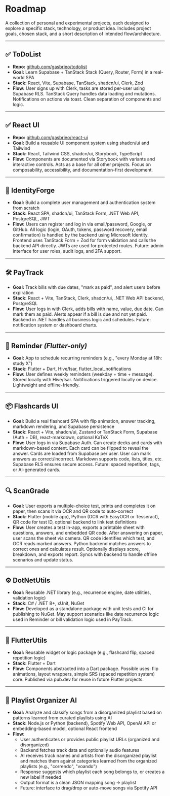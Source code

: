 # Roadmap

A collection of personal and experimental projects, each designed to explore a specific stack, technology, or product idea. Includes project goals, chosen stack, and a short description of intended flow/architecture.

---

## ✅ ToDoList
- **Repo:** [github.com/gasbrieo/todolist](https://github.com/gasbrieo/todolist)
- **Goal:** Learn Supabase + TanStack Stack (Query, Router, Form) in a real-world SPA
- **Stack:** React, Vite, Supabase, TanStack, shadcn/ui, Clerk, Zod
- **Flow:** User signs up with Clerk, tasks are stored per-user using Supabase RLS. TanStack Query handles data loading and mutations. Notifications on actions via toast. Clean separation of components and logic.

---

## ✅ React UI
- **Repo:** [github.com/gasbrieo/react-ui](https://github.com/gasbrieo/react-ui)
- **Goal:** Build a reusable UI component system using shadcn/ui and Tailwind
- **Stack:** React, Tailwind CSS, shadcn/ui, Storybook, TypeScript
- **Flow:** Components are documented via Storybook with variants and interactive controls. Acts as a base for all other projects. Focus on composability, accessibility, and documentation-first development.

---

## 🔐 IdentityForge
- **Goal:** Build a complete user management and authentication system from scratch
- **Stack:** React SPA, shadcn/ui, TanStack Form, .NET Web API, PostgreSQL, JWT
- **Flow:** Users can register and log in via email/password, Google, or GitHub. All logic (login, OAuth, tokens, password recovery, email confirmation) is handled by the backend using Microsoft Identity. Frontend uses TanStack Form + Zod for form validation and calls the backend API directly. JWTs are used for protected routes. Future: admin interface for user roles, audit logs, and 2FA support.

---

## 🛠️ PayTrack
- **Goal:** Track bills with due dates, "mark as paid", and alert users before expiration
- **Stack:** React + Vite, TanStack, Clerk, shadcn/ui, .NET Web API backend, PostgreSQL
- **Flow:** User logs in with Clerk, adds bills with name, value, due date. Can mark them as paid. Alerts appear if a bill is due and not yet paid. Backend in .NET handles all business logic and schedules. Future: notification system or dashboard charts.

---

## 📱 Reminder *(Flutter-only)*
- **Goal:** App to schedule recurring reminders (e.g., "every Monday at 18h: study X")
- **Stack:** Flutter + Dart, Hive/Isar, flutter_local_notifications
- **Flow:** User defines weekly reminders (weekday + time + message). Stored locally with Hive/Isar. Notifications triggered locally on device. Lightweight and offline-friendly.

---

## 📦 Flashcards UI
- **Goal:** Build a real flashcard SPA with flip animation, answer tracking, markdown rendering, and Supabase persistence
- **Stack:** React + Vite, shadcn/ui, Zustand or TanStack Form, Supabase (Auth + DB), react-markdown, optional KaTeX
- **Flow:** User logs in via Supabase Auth. Can create decks and cards with markdown-based content. Each card can be flipped to reveal the answer. Cards are loaded from Supabase per user. User can mark answers as correct/incorrect. Markdown supports code, lists, titles, etc. Supabase RLS ensures secure access. Future: spaced repetition, tags, or AI-generated cards.

---

## 🔍 ScanGrade
- **Goal:** User exports a multiple-choice test, prints and completes it on paper, then scans it via OCR and QR code to auto-correct
- **Stack:** Flutter (mobile app), Python (OCR with EasyOCR or Tesseract), QR code for test ID, optional backend to link test definitions
- **Flow:** User creates a test in-app, exports a printable sheet with questions, answers, and embedded QR code. After answering on paper, user scans the sheet via camera. QR code identifies which test, and OCR reads marked answers. Python backend matches answers to correct ones and calculates result. Optionally displays score, breakdown, and exports report. Syncs with backend to handle offline scenarios and update status.

---

## ⚙️ DotNetUtils
- **Goal:** Reusable .NET library (e.g., recurrence engine, date utilities, validation logic)
- **Stack:** C# / .NET 8+, xUnit, NuGet
- **Flow:** Developed as a standalone package with unit tests and CI for publishing to NuGet. May support scenarios like date recurrence logic used in Reminder or bill validation logic used in PayTrack.

---

## 🧪 FlutterUtils
- **Goal:** Reusable widget or logic package (e.g., flashcard flip, spaced repetition logic)
- **Stack:** Flutter + Dart
- **Flow:** Components abstracted into a Dart package. Possible uses: flip animations, layout wrappers, simple SRS (spaced repetition system) core. Published via pub.dev for reuse in future Flutter projects.

---

## 🎵 Playlist Organizer AI
- **Goal:** Analyze and classify songs from a disorganized playlist based on patterns learned from curated playlists using AI
- **Stack:** Node.js or Python (backend), Spotify Web API, OpenAI API or embedding-based model, optional React frontend
- **Flow:**
  - User authenticates or provides public playlist URLs (organized and disorganized)
  - Backend fetches track data and optionally audio features
  - AI receives track names and artists from the disorganized playlist and matches them against categories learned from the organized playlists (e.g., "correndo", "voando")
  - Response suggests which playlist each song belongs to, or creates a new label if needed
  - Output format is a clean JSON mapping song → playlist
  - Future: interface to drag/drop or auto-move songs via Spotify API

